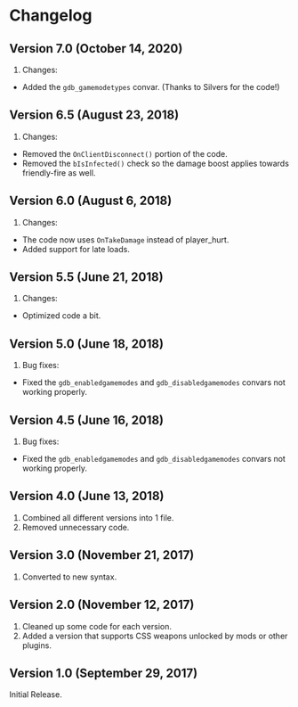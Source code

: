 # Changelog

## Version 7.0 (October 14, 2020)

1. Changes:

- Added the `gdb_gamemodetypes` convar. (Thanks to Silvers for the code!)

## Version 6.5 (August 23, 2018)

1. Changes:

- Removed the `OnClientDisconnect()` portion of the code.
- Removed the `bIsInfected()` check so the damage boost applies towards friendly-fire as well.

## Version 6.0 (August 6, 2018)

1. Changes:

- The code now uses `OnTakeDamage` instead of player_hurt.
- Added support for late loads.

## Version 5.5 (June 21, 2018)

1. Changes:

- Optimized code a bit.

## Version 5.0 (June 18, 2018)

1. Bug fixes:

- Fixed the `gdb_enabledgamemodes` and `gdb_disabledgamemodes` convars not working properly.

## Version 4.5 (June 16, 2018)

1. Bug fixes:

- Fixed the `gdb_enabledgamemodes` and `gdb_disabledgamemodes` convars not working properly.

## Version 4.0 (June 13, 2018)

1. Combined all different versions into 1 file.
2. Removed unnecessary code.

## Version 3.0 (November 21, 2017)

1. Converted to new syntax.

## Version 2.0 (November 12, 2017)

1. Cleaned up some code for each version.
2. Added a version that supports CSS weapons unlocked by mods or other plugins.

## Version 1.0 (September 29, 2017)

Initial Release.
